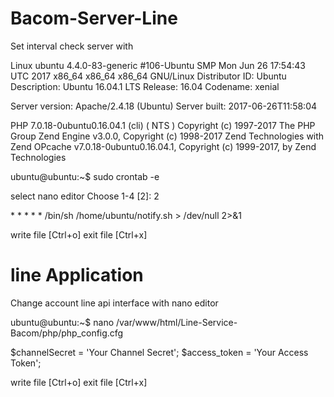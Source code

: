 # Bacom-Server-Line

Set interval check server with

Linux ubuntu 4.4.0-83-generic #106-Ubuntu SMP Mon Jun 26 17:54:43 UTC 2017 x86_64 x86_64 x86_64 GNU/Linux
Distributor ID: Ubuntu
Description:    Ubuntu 16.04.1 LTS
Release:        16.04
Codename:       xenial

Server version: Apache/2.4.18 (Ubuntu)
Server built:   2017-06-26T11:58:04

PHP 7.0.18-0ubuntu0.16.04.1 (cli) ( NTS )
Copyright (c) 1997-2017 The PHP Group
Zend Engine v3.0.0, Copyright (c) 1998-2017 Zend Technologies
with Zend OPcache v7.0.18-0ubuntu0.16.04.1, Copyright (c) 1999-2017, by Zend Technologies

ubuntu@ubuntu:~$ sudo crontab -e

select nano editor
Choose 1-4 [2]: 2

\* \* \* \* \* /bin/sh /home/ubuntu/notify.sh > /dev/null 2>&1

write file [Ctrl+o]
exit file  [Ctrl+x]

# line Application
Change account line api interface with nano editor

ubuntu@ubuntu:~$ nano /var/www/html/Line-Service-Bacom/php/php_config.cfg


$channelSecret = 'Your Channel Secret';
$access_token  = 'Your Access Token';

write file [Ctrl+o]
exit file  [Ctrl+x]


